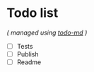 # Todo list

_\( managed using [todo-md](https://github.com/Hypercubed/todo-md) \)_

- [ ] Tests
- [ ] Publish
- [ ] Readme